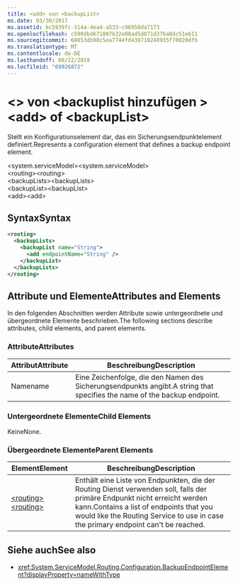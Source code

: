 ```yaml
---
title: <add> von <backupList>
ms.date: 03/30/2017
ms.assetid: bc5939fc-314a-4ea4-a533-c96958da7173
ms.openlocfilehash: c590dbd671807b32e08ad5d871d376a0dc51e611
ms.sourcegitcommit: 68653db98c5ea7744fd438710248935f70020dfb
ms.translationtype: MT
ms.contentlocale: de-DE
ms.lasthandoff: 08/22/2019
ms.locfileid: "69926872"
---
```

# <a name="add-of-backuplist"></a><span data-ttu-id="11916-102">\<> von \<backuplist hinzufügen ></span><span class="sxs-lookup"><span data-stu-id="11916-102">\<add> of \<backupList></span></span>
<span data-ttu-id="11916-103">Stellt ein Konfigurationselement dar, das ein Sicherungsendpunktelement definiert.</span><span class="sxs-lookup"><span data-stu-id="11916-103">Represents a configuration element that defines a backup endpoint element.</span></span>  
  
 <span data-ttu-id="11916-104">\<system.serviceModel></span><span class="sxs-lookup"><span data-stu-id="11916-104">\<system.serviceModel></span></span>  
<span data-ttu-id="11916-105">\<routing></span><span class="sxs-lookup"><span data-stu-id="11916-105">\<routing></span></span>  
<span data-ttu-id="11916-106">\<backupLists></span><span class="sxs-lookup"><span data-stu-id="11916-106">\<backupLists></span></span>  
<span data-ttu-id="11916-107">\<backupList></span><span class="sxs-lookup"><span data-stu-id="11916-107">\<backupList></span></span>  
<span data-ttu-id="11916-108">\<add></span><span class="sxs-lookup"><span data-stu-id="11916-108">\<add></span></span>  
  
## <a name="syntax"></a><span data-ttu-id="11916-109">Syntax</span><span class="sxs-lookup"><span data-stu-id="11916-109">Syntax</span></span>  
  
```xml  
<routing>
  <backupLists>
    <backupList name="String">
      <add endpointName="String" />
    </backupList>
  </backupLists>
</routing>
```  
  
## <a name="attributes-and-elements"></a><span data-ttu-id="11916-110">Attribute und Elemente</span><span class="sxs-lookup"><span data-stu-id="11916-110">Attributes and Elements</span></span>  
 <span data-ttu-id="11916-111">In den folgenden Abschnitten werden Attribute sowie untergeordnete und übergeordnete Elemente beschrieben.</span><span class="sxs-lookup"><span data-stu-id="11916-111">The following sections describe attributes, child elements, and parent elements.</span></span>  
  
### <a name="attributes"></a><span data-ttu-id="11916-112">Attribute</span><span class="sxs-lookup"><span data-stu-id="11916-112">Attributes</span></span>  
  
|<span data-ttu-id="11916-113">Attribut</span><span class="sxs-lookup"><span data-stu-id="11916-113">Attribute</span></span>|<span data-ttu-id="11916-114">Beschreibung</span><span class="sxs-lookup"><span data-stu-id="11916-114">Description</span></span>|  
|---------------|-----------------|  
|<span data-ttu-id="11916-115">Name</span><span class="sxs-lookup"><span data-stu-id="11916-115">name</span></span>|<span data-ttu-id="11916-116">Eine Zeichenfolge, die den Namen des Sicherungsendpunkts angibt.</span><span class="sxs-lookup"><span data-stu-id="11916-116">A string that specifies the name of the backup endpoint.</span></span>|  
  
### <a name="child-elements"></a><span data-ttu-id="11916-117">Untergeordnete Elemente</span><span class="sxs-lookup"><span data-stu-id="11916-117">Child Elements</span></span>  
 <span data-ttu-id="11916-118">Keine</span><span class="sxs-lookup"><span data-stu-id="11916-118">None.</span></span>  
  
### <a name="parent-elements"></a><span data-ttu-id="11916-119">Übergeordnete Elemente</span><span class="sxs-lookup"><span data-stu-id="11916-119">Parent Elements</span></span>  
  
|<span data-ttu-id="11916-120">Element</span><span class="sxs-lookup"><span data-stu-id="11916-120">Element</span></span>|<span data-ttu-id="11916-121">Beschreibung</span><span class="sxs-lookup"><span data-stu-id="11916-121">Description</span></span>|  
|-------------|-----------------|  
|[<span data-ttu-id="11916-122">\<routing></span><span class="sxs-lookup"><span data-stu-id="11916-122">\<routing></span></span>](routing.md)|<span data-ttu-id="11916-123">Enthält eine Liste von Endpunkten, die der Routing Dienst verwenden soll, falls der primäre Endpunkt nicht erreicht werden kann.</span><span class="sxs-lookup"><span data-stu-id="11916-123">Contains a list of endpoints that you would like the Routing Service to use in case the primary endpoint can't be reached.</span></span>|  
  
## <a name="see-also"></a><span data-ttu-id="11916-124">Siehe auch</span><span class="sxs-lookup"><span data-stu-id="11916-124">See also</span></span>

- <xref:System.ServiceModel.Routing.Configuration.BackupEndpointElement?displayProperty=nameWithType>
